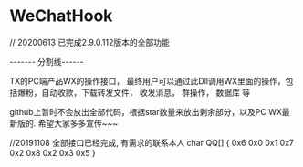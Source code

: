 # WeChatHook

// 20200613 已完成2.9.0.112版本的全部功能

------- 分割线------

TX的PC端产品WX的操作接口， 最终用户可以通过此Dll调用WX里面的操作，包括爆粉，自动收款，下载转发文件， 收发消息， 群操作， 数据库 等

github上暂时不会放出全部代码，根据star数量来放出剩余部分，以及PC WX最新版的. 希望大家多多宣传~~~

//20191108 全部接口已经完成, 有需求的联系本人 
char QQ[] { 0x6 0x0 0x1 0x7 0x2 0x8 0x2 0x3 0x5 }

